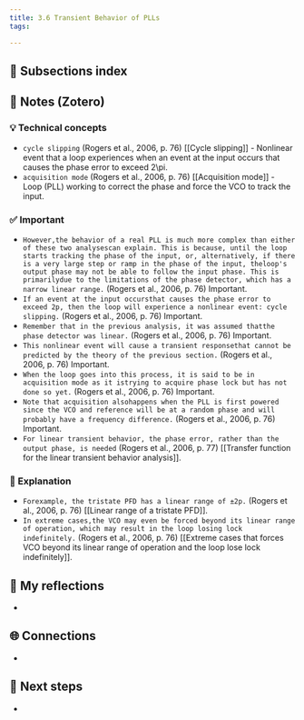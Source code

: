 ```yaml
---
title: 3.6 Transient Behavior of PLLs
tags:

---
```


## 📄 Subsections index


## 🔗 Notes (Zotero)
### 💡 Technical concepts
- `cycle slipping` (Rogers et al., 2006, p. 76)
	[[Cycle slipping]] - Nonlinear event that a loop experiences when an event at the input occurs that causes the phase error to exceed 2\pi.
- `acquisition mode` (Rogers et al., 2006, p. 76)
	[[Acquisition mode]] - Loop (PLL) working to correct the phase and force the VCO to track the input.

### ✅️ Important
- `However,the behavior of a real PLL is much more complex than either of these two analysescan explain. This is because, until the loop starts tracking the phase of the input, or, alternatively, if there is a very large step or ramp in the phase of the input, theloop's output phase may not be able to follow the input phase. This is primarilydue to the limitations of the phase detector, which has a narrow linear range.` (Rogers et al., 2006, p. 76) Important.
- `If an event at the input occursthat causes the phase error to exceed 2p, then the loop will experience a nonlinear event: cycle slipping.` (Rogers et al., 2006, p. 76) Important.
- `Remember that in the previous analysis, it was assumed thatthe phase detector was linear.` (Rogers et al., 2006, p. 76) Important.
- `This nonlinear event will cause a transient responsethat cannot be predicted by the theory of the previous section.` (Rogers et al., 2006, p. 76) Important.
- `When the loop goes into this process, it is said to be in acquisition mode as it istrying to acquire phase lock but has not done so yet.` (Rogers et al., 2006, p. 76) Important.
- `Note that acquisition alsohappens when the PLL is first powered since the VCO and reference will be at a random phase and will probably have a frequency difference.` (Rogers et al., 2006, p. 76) Important.
- `For linear transient behavior, the phase error, rather than the output phase, is needed` (Rogers et al., 2006, p. 77)
	[[Transfer function for the linear transient behavior analysis]].

### ️🔶 Explanation
- `Forexample, the tristate PFD has a linear range of ±2p.` (Rogers et al., 2006, p. 76)
	[[Linear range of a tristate PFD]].
- `In extreme cases,the VCO may even be forced beyond its linear range of operation, which may result in the loop losing lock indefinitely.` (Rogers et al., 2006, p. 76)
	[[Extreme cases that forces VCO beyond its linear range of operation and the loop lose lock indefinitely]].

## 📝 My reflections
- 

## 🌐 Connections
- 

## 🧭 Next steps
- 

 
